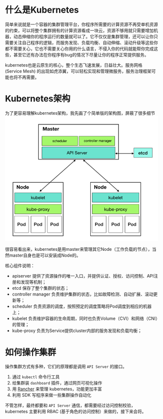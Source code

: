# 什么是Kubernetes

简单来说就是一个容器的集群管理平台，你程序所需要的计算资源不再受单机资源的约束，可以将整个集群拥有的计算资源看成一块云，资源不够用就只需要增加机器，动态伸缩你的程序运行的数量就可以了。它不仅仅是集群管理，还可以让你只需要关注自己程序的逻辑，而服务发现、负载均衡、自动伸缩、滚动升级等这些你都不需要关心，它也不需要关心你用的什么语言，不侵入你的代码就能帮你完成这些，甚至它还有办法在你程序有bug的情况下尽量让你的程序正常提供服务。

kubernetes也是云原生的核心，整个生态飞速发展，日益壮大。服务网格\(Service Mesh\) 的出现如虎添翼，可以轻松实现和管理微服务，服务治理框架可能也将不再需要。

# Kubernetes架构

为了更容易理解kubernetes架构，我先画了个简单版的架构图，屏蔽了很多细节![](/assets/k8s-arch.png)

很容易看出来，kubernetes是用master来管理其它Node（工作负载的节点），当然master自身也是可以安装成Node的。

核心组件说明：

* apiserver 提供了资源操作的唯一入口，并提供认证、授权、访问控制、API注册和发现等机制；
* etcd 保存了整个集群的状态；
* controller manager 负责维护集群的状态，比如故障检测、自动扩展、滚动更新等； 
* scheduler 负责资源的调度，按照预定的调度策略将Pod调度到相应的机器上；
* kubelet 负责维护容器的生命周期，同时也负责Volume（CVI）和网络（CNI）的管理；
* kube-proxy 负责为Service提供cluster内部的服务发现和负载均衡；

# 如何操作集群

操作集群方式有多种，它们的原理都是调用 `API Server` 的接口。

1. 通过 `kubectl` 命令行工具
2. 给集群装 `dashboard` 插件，通过网页可视化操作
3. 用 [Rancher](http://rancher.com/) 来管理 kubernetes，功能更加丰富
4. 利用 SDK 写程序来做一些集群操作自动化

不管怎样，最终都要和 `API Server` 通信，都需要经过访问控制校验，kubernetes 主要利用 RBAC \(基于角色的访问控制）来做的，接下来会将。


